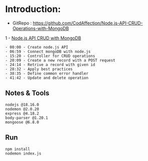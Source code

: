 # Introduction:

- GitRepo : https://github.com/CodAffection/Node.js-API-CRUD-Operations-with-MongoDB

1 - [Node.js API CRUD with MongoDB](https://youtu.be/00nHyY-r5e0)

    - 00:00 - Create node.js API
    - 06:59 - Connect mongoDB with node.js
    - 15:20 - Controller for CRUD operations
    - 20:09 - Create a new record with a POST request
    - 24:14 - Retrive a record with given id
    - 28:32 - Apply best practices
    - 38:35 - Define common error handler
    - 41:42 - Update and delete operation


## Notes & Tools

```shell
nodejs @18.16.0
nodemon @2.0.20
express @4.18.2
body-parser @1.20.1
mongoose @6.8.0
```
## Run
```shell
npm install
nodemon index.js
```

